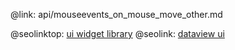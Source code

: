 @link: api/mouseevents_on_mouse_move_other.md

@seolinktop: [ui widget library](https://webix.com)
@seolink: [dataview ui](https://webix.com/widget/dataview/)